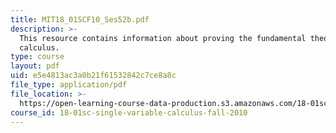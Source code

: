 ```yaml
---
title: MIT18_01SCF10_Ses52b.pdf
description: >-
  This resource contains information about proving the fundamental theorem of
  calculus.
type: course
layout: pdf
uid: e5e4813ac3a0b21f61532842c7ce8a8c
file_type: application/pdf
file_location: >-
  https://open-learning-course-data-production.s3.amazonaws.com/18-01sc-single-variable-calculus-fall-2010/e5e4813ac3a0b21f61532842c7ce8a8c_MIT18_01SCF10_Ses52b.pdf
course_id: 18-01sc-single-variable-calculus-fall-2010
---
```

